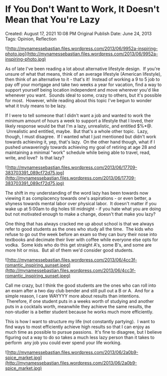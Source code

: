 # If You Don't Want to Work, It Doesn't Mean that You're Lazy

Created: August 17, 2021 10:08 PM
Original Publish Date: June 24, 2013
Tags: Opinion, Reflection

![http://mynamessebastian.files.wordpress.com/2013/06/9952a-inspiring-photo.jpg](http://mynamessebastian.files.wordpress.com/2013/06/9952a-inspiring-photo.jpg)

As of late I've been reading a lot about alternative lifestyle design.  If you're unsure of what that means, think of an average lifestyle (American lifestyle), then think of an alternative to it - that's it!  Instead of working a 9 to 5 job to pay off your mortgage and take two weeks a year for vacation, find a way to support yourself being location independent and move wherever you'd like whenever you want.  Sounds ideal to some, crazy to others, but it's possible for most.  However, while reading about this topic I've begun to wonder what it truly means to be lazy.

If I were to tell someone that I didn't want a job and wanted to work the minimum amount of hours a week to support a lifestyle that I loved, their likely response would be that I'm a lazy, unrealistic, and entitled $%*@.  Unrealistic and entitled, maybe.  But that's a whole other topic.  Lazy, though, I must disagree.  If I wanted what I just mentioned but didn't work towards achieving it, yep, that's lazy.  On the other hand though, what if I pushed unwaveringly towards achieving my goal of retiring at age 28 and maintaining a minimal "work" schedule while being able to travel, read, write, and love?  Is that lazy?

![http://mynamessebastian.files.wordpress.com/2013/06/17709-383703391_089cf72d75.jpg](http://mynamessebastian.files.wordpress.com/2013/06/17709-383703391_089cf72d75.jpg)

The shift in my understanding of the word lazy has been towards now viewing it as complacency towards one's aspirations - or even better, a shyness towards mental labor over physical labor.  It doesn't matter if you wake up at 5:00am to dig holes till midnight - if you hate what you are doing but not motivated enough to make a change, doesn't that make you lazy?

One thing that has always cracked me up about school is that we always refer to good students as the ones who study all the time.  The kids who refuse to go out the week before an exam so they can bury their nose into textbooks and decimate their liver with coffee while everyone else opts for vodka.  Some kids who do this get straight A's, some B's, and some are more hit or miss.  But all of them we'd consider good students.

![http://mynamessebastian.files.wordpress.com/2013/06/4cc3f-romantic_inspiring_sunset.jpeg](http://mynamessebastian.files.wordpress.com/2013/06/4cc3f-romantic_inspiring_sunset.jpeg)

Call me crazy, but I think the good students are the ones who can roll into an exam after a two day club bender and still pull out a B or A.  And for a simple reason, I care WAYYYY more about results than intentions.  Therefore, if one student puts in a weeks worth of studying and another puts in a cocktails worth, meanwhile they achieve the same results, the non-studier is a better student because he works much more efficiently.

This is how I want to structure my life (not constantly partying).  I want to find ways to most efficiently achieve high results so that I can enjoy as much time as possible to pursue passions.  It's fine to disagree, but I believe figuring out a way to do so takes a much less lazy person than it takes to perform  any job you could ever spend your life working.

![http://mynamessebastian.files.wordpress.com/2013/06/2a0b9-spice_market.jpg](http://mynamessebastian.files.wordpress.com/2013/06/2a0b9-spice_market.jpg)